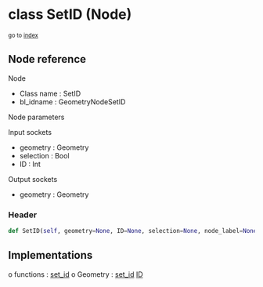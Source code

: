 # class SetID (Node)

<sub>go to [index](/docs/index.md)</sub>

## Node reference

Node
 - Class name : SetID
 - bl_idname : GeometryNodeSetID

Node parameters

Input sockets
 - geometry : Geometry
 - selection : Bool
 - ID : Int

Output sockets
 - geometry : Geometry

### Header

``` python
def SetID(self, geometry=None, ID=None, selection=None, node_label=None, node_color=None):
```

## Implementations

o functions : [set_id](/docs/GeoNodes_classes/set_id.md)
o Geometry : [set_id](#set_id) [ID](#id) 

